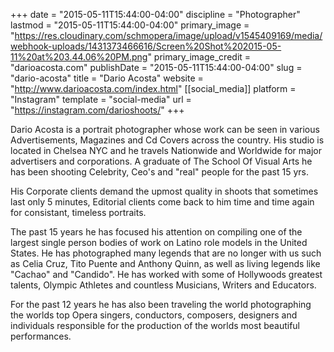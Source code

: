 +++
date = "2015-05-11T15:44:00-04:00"
discipline = "Photographer"
lastmod = "2015-05-11T15:44:00-04:00"
primary_image = "https://res.cloudinary.com/schmopera/image/upload/v1545409169/media/webhook-uploads/1431373466616/Screen%20Shot%202015-05-11%20at%203.44.06%20PM.png"
primary_image_credit = "darioacosta.com"
publishDate = "2015-05-11T15:44:00-04:00"
slug = "dario-acosta"
title = "Dario Acosta"
website = "http://www.darioacosta.com/index.html"
[[social_media]]
platform = "Instagram"
template = "social-media"
url = "https://instagram.com/darioshoots/"
+++

Dario Acosta is a portrait photographer whose work can be seen in various Advertisements, Magazines and Cd Covers across the country. His studio is located in Chelsea NYC and he travels Nationwide and Worldwide for major advertisers and corporations. A graduate of The School Of Visual Arts he has been shooting Celebrity, Ceo's and "real" people for the past 15 yrs.
 
His Corporate clients demand the upmost quality in shoots that sometimes last only 5 minutes, Editorial clients come back to him time and time again for consistant, timeless portraits.
 
The past 15 years he has focused his attention on compiling one of the largest single person bodies of work on Latino role models in the United States. He has photographed many legends that are no longer with us such as Celia Cruz, Tito Puente and Anthony Quinn, as well as living legends like "Cachao" and "Candido". He has worked with some of Hollywoods greatest talents, Olympic Athletes and countless Musicians, Writers and Educators.
 
For the past 12 years he has also been traveling the world photographing the worlds top Opera singers, conductors, composers, designers and individuals responsible for the production of the worlds most beautiful performances.

